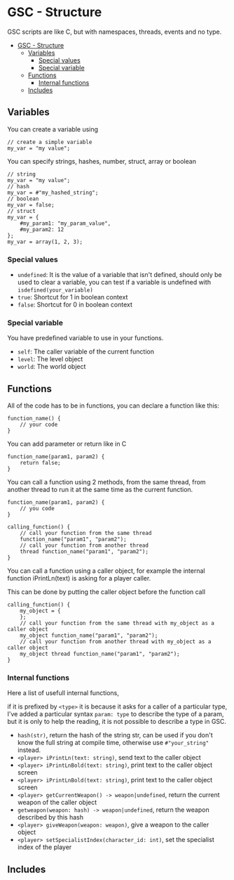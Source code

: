 # GSC - Structure

GSC scripts are like C, but with namespaces, threads, events and no type.

- [GSC - Structure](#gsc---structure)
  - [Variables](#variables)
    - [Special values](#special-values)
    - [Special variable](#special-variable)
  - [Functions](#functions)
    - [Internal functions](#internal-functions)
  - [Includes](#includes)

## Variables

You can create a variable using

```gsc
// create a simple variable
my_var = "my value";
```

You can specify strings, hashes, number, struct, array or boolean

```gsc
// string
my_var = "my value";
// hash
my_var = #"my_hashed_string";
// boolean
my_var = false;
// struct
my_var = {
    #my_param1: "my_param_value",
    #my_param2: 12
};
my_var = array(1, 2, 3);
```

### Special values

- `undefined`: It is the value of a variable that isn't defined, should only be used to clear a variable, you can test if a variable is undefined with `isdefined(your_variable)`
- `true`: Shortcut for 1 in boolean context
- `false`: Shortcut for 0 in boolean context

### Special variable

You have predefined variable to use in your functions.

- `self`: The caller variable of the current function
- `level`: The level object
- `world`: The world object

## Functions

All of the code has to be in functions, you can declare a function like this:

```gsc
function_name() {
    // your code
}
```

You can add parameter or return like in C

```gsc
function_name(param1, param2) {
    return false;
}
```

You can call a function using 2 methods, from the same thread, from another thread to run it at the same time as the current function.

```gsc
function_name(param1, param2) {
    // you code
}

calling_function() {
    // call your function from the same thread
    function_name("param1", "param2");
    // call your function from another thread
    thread function_name("param1", "param2");
}
```

You can call a function using a caller object, for example the internal function iPrintLn(text) is asking for a player caller.

This can be done by putting the caller object before the function call

```gsc
calling_function() {
    my_object = {
    };
    // call your function from the same thread with my_object as a caller object
    my_object function_name("param1", "param2");
    // call your function from another thread with my_object as a caller object
    my_object thread function_name("param1", "param2");
}
```

### Internal functions

Here a list of usefull internal functions,

if it is prefixed by `<type>` it is because it asks for a caller of a particular type, I've added a particular syntax `param: type` to describe the type of a
param, but it is only to help the reading, it is not possible to describe a type in GSC.

- `hash(str)`, return the hash of the string str, can be used if you don't know the full string at compile time, otherwise use `#"your_string"` instead.
- `<player> iPrintLn(text: string)`, send text to the caller object
- `<player> iPrintLnBold(text: string)`, print text to the caller object screen
- `<player> iPrintLnBold(text: string)`, print text to the caller object screen
- `<player> getCurrentWeapon() -> weapon|undefined`, return the current weapon of the caller object
- `getweapon(weapon: hash) -> weapon|undefined`, return the weapon described by this hash
- `<player> giveWeapon(weapon: weapon)`, give a weapon to the caller object
- `<player> setSpecialistIndex(character_id: int)`, set the specialist index of the player

## Includes

